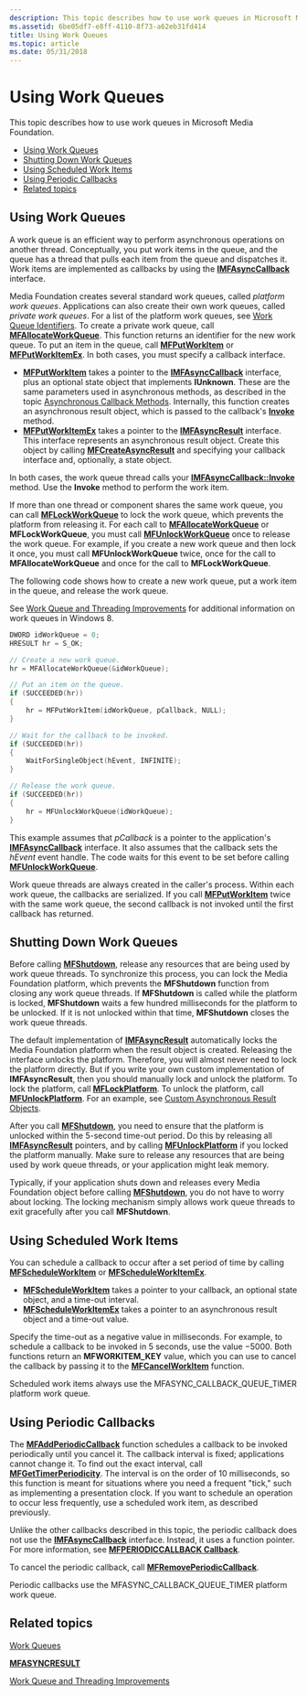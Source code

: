 ```yaml
---
description: This topic describes how to use work queues in Microsoft Media Foundation.
ms.assetid: 6be05df7-e8ff-4110-8f73-a62eb31fd414
title: Using Work Queues
ms.topic: article
ms.date: 05/31/2018
---
```


# Using Work Queues

This topic describes how to use work queues in Microsoft Media Foundation.

-   [Using Work Queues](#using-work-queues)
-   [Shutting Down Work Queues](#shutting-down-work-queues)
-   [Using Scheduled Work Items](#using-scheduled-work-items)
-   [Using Periodic Callbacks](#using-periodic-callbacks)
-   [Related topics](#related-topics)

## Using Work Queues

A work queue is an efficient way to perform asynchronous operations on another thread. Conceptually, you put work items in the queue, and the queue has a thread that pulls each item from the queue and dispatches it. Work items are implemented as callbacks by using the [**IMFAsyncCallback**](/windows/desktop/api/mfobjects/nn-mfobjects-imfasynccallback) interface.

Media Foundation creates several standard work queues, called *platform work queues*. Applications can also create their own work queues, called *private work queues*. For a list of the platform work queues, see [Work Queue Identifiers](work-queue-identifiers.md). To create a private work queue, call [**MFAllocateWorkQueue**](/windows/desktop/api/mfapi/nf-mfapi-mfallocateworkqueue). This function returns an identifier for the new work queue. To put an item in the queue, call [**MFPutWorkItem**](/windows/desktop/api/mfapi/nf-mfapi-mfputworkitem) or [**MFPutWorkItemEx**](/windows/desktop/api/mfapi/nf-mfapi-mfputworkitemex). In both cases, you must specify a callback interface.

-   [**MFPutWorkItem**](/windows/desktop/api/mfapi/nf-mfapi-mfputworkitem) takes a pointer to the [**IMFAsyncCallback**](/windows/desktop/api/mfobjects/nn-mfobjects-imfasynccallback) interface, plus an optional state object that implements **IUnknown**. These are the same parameters used in asynchronous methods, as described in the topic [Asynchronous Callback Methods](asynchronous-callback-methods.md). Internally, this function creates an asynchronous result object, which is passed to the callback's [**Invoke**](/windows/desktop/api/mfobjects/nf-mfobjects-imfasynccallback-invoke) method.
-   [**MFPutWorkItemEx**](/windows/desktop/api/mfapi/nf-mfapi-mfputworkitemex) takes a pointer to the [**IMFAsyncResult**](/windows/desktop/api/mfobjects/nn-mfobjects-imfasyncresult) interface. This interface represents an asynchronous result object. Create this object by calling [**MFCreateAsyncResult**](/windows/desktop/api/mfapi/nf-mfapi-mfcreateasyncresult) and specifying your callback interface and, optionally, a state object.

In both cases, the work queue thread calls your [**IMFAsyncCallback::Invoke**](/windows/desktop/api/mfobjects/nf-mfobjects-imfasynccallback-invoke) method. Use the **Invoke** method to perform the work item.

If more than one thread or component shares the same work queue, you can call [**MFLockWorkQueue**](/windows/desktop/api/mfapi/nf-mfapi-mflockworkqueue) to lock the work queue, which prevents the platform from releasing it. For each call to [**MFAllocateWorkQueue**](/windows/desktop/api/mfapi/nf-mfapi-mfallocateworkqueue) or **MFLockWorkQueue**, you must call [**MFUnlockWorkQueue**](/windows/desktop/api/mfapi/nf-mfapi-mfunlockworkqueue) once to release the work queue. For example, if you create a new work queue and then lock it once, you must call **MFUnlockWorkQueue** twice, once for the call to **MFAllocateWorkQueue** and once for the call to **MFLockWorkQueue**.

The following code shows how to create a new work queue, put a work item in the queue, and release the work queue.

See [Work Queue and Threading Improvements](media-foundation-work-queue-and-threading-improvements.md) for additional information on work queues in Windows 8.


```C++
DWORD idWorkQueue = 0;
HRESULT hr = S_OK;

// Create a new work queue.
hr = MFAllocateWorkQueue(&idWorkQueue);

// Put an item on the queue.
if (SUCCEEDED(hr))
{
    hr = MFPutWorkItem(idWorkQueue, pCallback, NULL);
}

// Wait for the callback to be invoked.
if (SUCCEEDED(hr))
{
    WaitForSingleObject(hEvent, INFINITE);
}

// Release the work queue.
if (SUCCEEDED(hr))
{
    hr = MFUnlockWorkQueue(idWorkQueue);
}
```



This example assumes that *pCallback* is a pointer to the application's [**IMFAsyncCallback**](/windows/desktop/api/mfobjects/nn-mfobjects-imfasynccallback) interface. It also assumes that the callback sets the *hEvent* event handle. The code waits for this event to be set before calling [**MFUnlockWorkQueue**](/windows/desktop/api/mfapi/nf-mfapi-mfunlockworkqueue).

Work queue threads are always created in the caller's process. Within each work queue, the callbacks are serialized. If you call [**MFPutWorkItem**](/windows/desktop/api/mfapi/nf-mfapi-mfputworkitem) twice with the same work queue, the second callback is not invoked until the first callback has returned.

## Shutting Down Work Queues

Before calling [**MFShutdown**](/windows/desktop/api/mfapi/nf-mfapi-mfshutdown), release any resources that are being used by work queue threads. To synchronize this process, you can lock the Media Foundation platform, which prevents the **MFShutdown** function from closing any work queue threads. If **MFShutdown** is called while the platform is locked, **MFShutdown** waits a few hundred milliseconds for the platform to be unlocked. If it is not unlocked within that time, **MFShutdown** closes the work queue threads.

The default implementation of [**IMFAsyncResult**](/windows/desktop/api/mfobjects/nn-mfobjects-imfasyncresult) automatically locks the Media Foundation platform when the result object is created. Releasing the interface unlocks the platform. Therefore, you will almost never need to lock the platform directly. But if you write your own custom implementation of **IMFAsyncResult**, then you should manually lock and unlock the platform. To lock the platform, call [**MFLockPlatform**](/windows/desktop/api/mfapi/nf-mfapi-mflockplatform). To unlock the platform, call [**MFUnlockPlatform**](/windows/desktop/api/mfapi/nf-mfapi-mfunlockplatform). For an example, see [Custom Asynchronous Result Objects](custom-asynchronous-result-objects.md).

After you call [**MFShutdown**](/windows/desktop/api/mfapi/nf-mfapi-mfshutdown), you need to ensure that the platform is unlocked within the 5-second time-out period. Do this by releasing all [**IMFAsyncResult**](/windows/desktop/api/mfobjects/nn-mfobjects-imfasyncresult) pointers, and by calling [**MFUnlockPlatform**](/windows/desktop/api/mfapi/nf-mfapi-mfunlockplatform) if you locked the platform manually. Make sure to release any resources that are being used by work queue threads, or your application might leak memory.

Typically, if your application shuts down and releases every Media Foundation object before calling [**MFShutdown**](/windows/desktop/api/mfapi/nf-mfapi-mfshutdown), you do not have to worry about locking. The locking mechanism simply allows work queue threads to exit gracefully after you call **MFShutdown**.

## Using Scheduled Work Items

You can schedule a callback to occur after a set period of time by calling [**MFScheduleWorkItem**](/windows/desktop/api/mfapi/nf-mfapi-mfscheduleworkitem) or [**MFScheduleWorkItemEx**](/windows/desktop/api/mfapi/nf-mfapi-mfscheduleworkitemex).

-   [**MFScheduleWorkItem**](/windows/desktop/api/mfapi/nf-mfapi-mfscheduleworkitem) takes a pointer to your callback, an optional state object, and a time-out interval.
-   [**MFScheduleWorkItemEx**](/windows/desktop/api/mfapi/nf-mfapi-mfscheduleworkitemex) takes a pointer to an asynchronous result object and a time-out value.

Specify the time-out as a negative value in milliseconds. For example, to schedule a callback to be invoked in 5 seconds, use the value −5000. Both functions return an **MFWORKITEM\_KEY** value, which you can use to cancel the callback by passing it to the [**MFCancelWorkItem**](/windows/desktop/api/mfapi/nf-mfapi-mfcancelworkitem) function.

Scheduled work items always use the MFASYNC\_CALLBACK\_QUEUE\_TIMER platform work queue.

## Using Periodic Callbacks

The [**MFAddPeriodicCallback**](/windows/desktop/api/mfapi/nf-mfapi-mfaddperiodiccallback) function schedules a callback to be invoked periodically until you cancel it. The callback interval is fixed; applications cannot change it. To find out the exact interval, call [**MFGetTimerPeriodicity**](/windows/desktop/api/mfapi/nf-mfapi-mfgettimerperiodicity). The interval is on the order of 10 milliseconds, so this function is meant for situations where you need a frequent "tick," such as implementing a presentation clock. If you want to schedule an operation to occur less frequently, use a scheduled work item, as described previously.

Unlike the other callbacks described in this topic, the periodic callback does not use the [**IMFAsyncCallback**](/windows/desktop/api/mfobjects/nn-mfobjects-imfasynccallback) interface. Instead, it uses a function pointer. For more information, see [**MFPERIODICCALLBACK Callback**](/windows/win32/api/mfapi/nc-mfapi-mfperiodiccallback).

To cancel the periodic callback, call [**MFRemovePeriodicCallback**](/windows/desktop/api/mfapi/nf-mfapi-mfremoveperiodiccallback).

Periodic callbacks use the MFASYNC\_CALLBACK\_QUEUE\_TIMER platform work queue.

## Related topics

<dl> <dt>

[Work Queues](work-queues.md)
</dt> <dt>

[**MFASYNCRESULT**](/windows/win32/api/mfapi/ns-mfapi-mfasyncresult)
</dt> <dt>

[Work Queue and Threading Improvements](media-foundation-work-queue-and-threading-improvements.md)
</dt> </dl>

 

 
